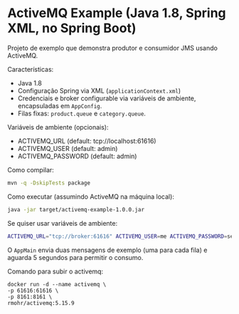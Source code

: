 # ActiveMQ Example (Java 1.8, Spring XML, no Spring Boot)

Projeto de exemplo que demonstra produtor e consumidor JMS usando ActiveMQ.

Características:
- Java 1.8
- Configuração Spring via XML (`applicationContext.xml`)
- Credenciais e broker configurable via variáveis de ambiente, encapsuladas em `AppConfig`.
- Filas fixas: `product.queue` e `category.queue`.

Variáveis de ambiente (opcionais):
- ACTIVEMQ_URL (default: tcp://localhost:61616)
- ACTIVEMQ_USER (default: admin)
- ACTIVEMQ_PASSWORD (default: admin)

Como compilar:

```bash
mvn -q -DskipTests package
```

Como executar (assumindo ActiveMQ na máquina local):

```bash
java -jar target/activemq-example-1.0.0.jar
```

Se quiser usar variáveis de ambiente:

```bash
ACTIVEMQ_URL="tcp://broker:61616" ACTIVEMQ_USER=me ACTIVEMQ_PASSWORD=secret java -jar target/activemq-example-1.0.0.jar
```

O `AppMain` envia duas mensagens de exemplo (uma para cada fila) e aguarda 5 segundos para permitir o consumo.

Comando para subir o activemq:
```
docker run -d --name activemq \
-p 61616:61616 \
-p 8161:8161 \
rmohr/activemq:5.15.9
```